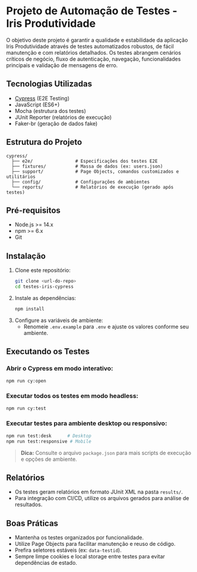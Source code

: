 # Projeto de Automação de Testes - Iris Produtividade

O objetivo deste projeto é garantir a qualidade e estabilidade da aplicação Iris Produtividade através de testes automatizados robustos, de fácil manutenção e com relatórios detalhados. Os testes abrangem cenários críticos de negócio, fluxo de autenticação, navegação, funcionalidades principais e validação de mensagens de erro.

## Tecnologias Utilizadas

- [Cypress](https://www.cypress.io/) (E2E Testing)
- JavaScript (ES6+)
- Mocha (estrutura dos testes)
- JUnit Reporter (relatórios de execução)
- Faker-br (geração de dados fake)

## Estrutura do Projeto

```
cypress/
  ├── e2e/                # Especificações dos testes E2E
  ├── fixtures/           # Massa de dados (ex: users.json)
  ├── support/            # Page Objects, comandos customizados e utilitários
  ├── config/             # Configurações de ambientes
  └── reports/            # Relatórios de execução (gerado após testes)
```

## Pré-requisitos

- Node.js >= 14.x
- npm >= 6.x
- Git

## Instalação

1. Clone este repositório:
   ```sh
   git clone <url-do-repo>
   cd testes-iris-cypress
   ```
2. Instale as dependências:
   ```sh
   npm install
   ```
3. Configure as variáveis de ambiente:
   - Renomeie `.env.example` para `.env` e ajuste os valores conforme seu ambiente.

## Executando os Testes

### Abrir o Cypress em modo interativo:
```sh
npm run cy:open
```

### Executar todos os testes em modo headless:
```sh
npm run cy:test
```

### Executar testes para ambiente desktop ou responsivo:
```sh
npm run test:desk      # Desktop
npm run test:responsive # Mobile
```

> **Dica:** Consulte o arquivo `package.json` para mais scripts de execução e opções de ambiente.

## Relatórios

- Os testes geram relatórios em formato JUnit XML na pasta `results/`.
- Para integração com CI/CD, utilize os arquivos gerados para análise de resultados.

## Boas Práticas

- Mantenha os testes organizados por funcionalidade.
- Utilize Page Objects para facilitar manutenção e reuso de código.
- Prefira seletores estáveis (ex: `data-testid`).
- Sempre limpe cookies e local storage entre testes para evitar dependências de estado.
